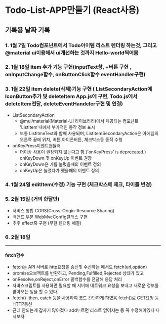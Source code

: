 
# Todo-List-APP만들기 (React사용)

## 기록용 날짜 기록 
### 1. 1월 7일 Todo컴포넌트에서 Todo아이템 리스트 렌더링 하는것, 그리고 @material ui이용해서 ui개선하는 것까지 Hello-world찍어봄
### 2. 1월 18일 item 추가 기능 구현(inputText창, +버튼 구현 , onInputChange함수, onButtonClick함수 eventHandler구현)
### 3. 1월 22일 item delete(삭제)기능 구현 ( ListSecondaryAction에 IconButton추가 및 deleteItem App.js에 구현, Todo.js에서 deleteItem전달, deleteEventHandeler구현 및 연결) 
  - ListSecondaryAction
    -  @mui/material(Material-UI 라이브러리)에서 제공되는 컴포넌트 'ListItem'내에서 부가적인 동작 정보 표시
    -  보통 ListItmeText와 함께 사용되며, ListItemSecondaryAction은 아에템의 오른쪽 끝에 위치, 버튼,아이콘버튼, 체크박스등 동작 수행
  - onKeyPress이벤트핸들러
    - 더이상 사용이 권장되지 않는다고 함.('onKeyPress' is deprecated.) onKeyDown 및 onKeyUp 이벤트 권장
    - onKeyDown은 키를 눌렀을때의 이벤트 정의
    - onKeyUp은 눌렀다가 뗐을때의 이벤트 정의
### 4. 1월 24일 editItem(수정) 기능 구현 (체크박스에 체크, 타이틀 변경)
### 5. 2월 15일 (거의 한달만) 
  - 서비스 통합 CORS(Cross-Origin-Resource Sharing) 
  - 백앤드 부분 WebMvcConfig클래스 구현
  - 추후 effect훅 구현 (무한 렌더링 해결)
### 6. 2월 18일
-------------------
  #### fetch함수
  - fetch는 API 서버로 http요청을 송신및 수신하는 메서드 fetch(url,option)
  - promise오브젝트를 반환하고, Pending,Fulfilled,Rejected 상태가 있고
  - onResolve,onReject,onError 콜백함수를 전달해 응답 처리
  - 자바스크립트를 사용하면 필요할 때 서버에 네트워크 요청을 보내고 새로운 정보를 받아오는 일을 할 수 있다. 
  - fetch() .then, catch 등을 사용하여 코드 간단하게 하였음 fetch()로 GET요청 등 HTTP통신
  - 근데 안되는게 갑자기 많아졌다 add누르면 리스트 없어지는 등 꼭 수정해야겠다 다시보자